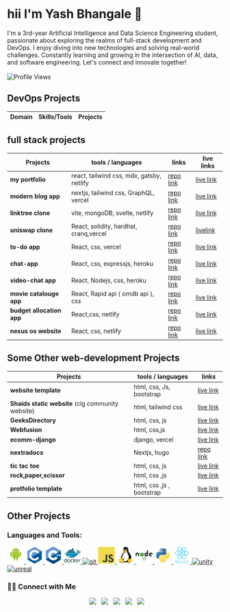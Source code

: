 # hii I'm Yash Bhangale <span class="wave">👋</span>
I'm a 3rd-year Artificial Intelligence and Data Science Engineering student, passionate about exploring the realms of full-stack development and DevOps. I enjoy diving into new technologies and solving real-world challenges. Constantly learning and growing in the intersection of AI, data, and software engineering. Let's connect and innovate together!
<br>
<br>
![Profile Views](https://komarev.com/ghpvc/?username=yashbhangale)

## DevOps Projects
| Domain                       | Skills/Tools                                   | Projects                                                             
|------------------------------|------------------------------------------------|---------------------------------------------------------------------





## full stack projects

| Projects                  | tools / languages                         | links                                                               | live links                                                | 
| ------------------------- | ----------------------------------------- | ------------------------------------------------------------------  | --------------------------------------------------------- |
| **my portfolio**          | react, tailwind css, mdx, gatsby, netlify | [repo link](https://github.com/yashbhangale/yashbhangale.github.io) |[live link](yashbhangale.github.io)                        |
| **modern blog app**       | nextjs, tailwind css, GraphQL, vercel     | [repo link](https://github.com/yashbhangale/modernblog_app)         |[live link](https://modernblog-app.vercel.app/)            |
| **linktree clone**        | vite, mongoDB, svelte, netlify            | [repo link](https://github.com/yashbhangale/my-linktree)            |[live link](https://yashbhangale.netlify.app/)             |
| **uniswap clone**         | React, solidity, hardhat, cranq,vercel    | [repo link](https://github.com/yashbhangale/Cryptway_swap)          |[livelink](https://github.com/yashbhangale/Cryptway_swap)  |
| **to-do app**             | React, css, vercel                        | [repo link](https://github.com/yashbhangale/react-todo-app)         |[live link](http://react-todo-app-seven-bay.vercel.app/)   |
| **chat-app**              | React, css, expressjs, heroku             | [repo link](https://github.com/yashbhangale/react-chat-app)         |[live link](https://yashuopreactchat-app.herokuapp.com/)   |
| **video-chat app**        | React, Nodejs, css, heroku                | [repo link](https://github.com/yashbhangale/basic_video_chat_app)   |[live link](https://simplevideocall.vercel.app/)           | 
| **movie catalouge app**   | React, Rapid api ( omdb api ), css        | [repo link](https://github.com/yashbhangale/simple_movie_catalogue) |[live link](https://simplevideocall.vercel.app/)           | 
| **budget allocation app** | React,css, netlify                        | [repo link](https://github.com/yashbhangale/Budget-allocation)      | [live link](https://budgetallocation.netlify.app/)        |  
| **nexus os website**      | React, css, netlify                       | [repo link](https://github.com/yashbhangale/nexusos)                | [live link](https://nexusos.org.in/)                      |

## Some Other web-development Projects

| Projects | tools / languages | links |
|----------|-------------------|------ |
| **website template** | html, css, Js, bootstrap | [live link](https://github.com/yashbhangale/cyber-guy-website-template) |
| **Shaids static website** (clg community website) | html, tailwind css | [live link](https://github.com/yashbhangale/shaids-static) |
| **GeeksDirectory** | html, css, js | [live link](https://yashbhangale.github.io/Geeksdirectory/) |
| **Webfusion** | html, css,js | [live link](https://github.com/yashbhangale/WebFusion) |
| **ecomm-django** | django, vercel | [live link](https://github.com/yashbhangale/ecomm-django) |
| **nextradocs** | Nextjs, hugo | [repo link](https://github.com/yashbhangale/nextradocs) |
| **tic tac toe** | html, css, js | [live link](https://yashbhangale.github.io/tic-tac-toe/) |
| **rock,paper,scissor** | html, css ,js | [live link](https://yashbhangale.github.io/Rock-paper_and_scissor/) |
| **protfolio template** | html, css ,js , bootstrap | [live link](https://yashbhangale.github.io/portfolio_templet/) |

## Other Projects




<h3 align="left">Languages and Tools:</h3>
<p align="left"> <a href="https://developer.android.com" target="_blank" rel="noreferrer"> <img src="https://raw.githubusercontent.com/devicons/devicon/master/icons/android/android-original-wordmark.svg" alt="android" width="40" height="40"/> </a>  <a href="https://www.cprogramming.com/" target="_blank" rel="noreferrer"> <img src="https://raw.githubusercontent.com/devicons/devicon/master/icons/c/c-original.svg" alt="c" width="40" height="40"/> </a> <a href="https://www.w3schools.com/cpp/" target="_blank" rel="noreferrer"> <img src="https://raw.githubusercontent.com/devicons/devicon/master/icons/cplusplus/cplusplus-original.svg" alt="cplusplus" width="40" height="40"/> </a>  <a href="https://www.docker.com/" target="_blank" rel="noreferrer"> <img src="https://raw.githubusercontent.com/devicons/devicon/master/icons/docker/docker-original-wordmark.svg" alt="docker" width="40" height="40"/> </a> <a href="https://git-scm.com/" target="_blank" rel="noreferrer"> <img src="https://www.vectorlogo.zone/logos/git-scm/git-scm-icon.svg" alt="git" width="40" height="40"/> </a>  <a href="https://developer.mozilla.org/en-US/docs/Web/JavaScript" target="_blank" rel="noreferrer"> <img src="https://raw.githubusercontent.com/devicons/devicon/master/icons/javascript/javascript-original.svg" alt="javascript" width="40" height="40"/> </a> <a href="https://www.linux.org/" target="_blank" rel="noreferrer"> <img src="https://raw.githubusercontent.com/devicons/devicon/master/icons/linux/linux-original.svg" alt="linux" width="40" height="40"/> </a> <a href="https://nodejs.org" target="_blank" rel="noreferrer"> <img src="https://raw.githubusercontent.com/devicons/devicon/master/icons/nodejs/nodejs-original-wordmark.svg" alt="nodejs" width="40" height="40"/> </a> <a href="https://www.python.org" target="_blank" rel="noreferrer"> <img src="https://raw.githubusercontent.com/devicons/devicon/master/icons/python/python-original.svg" alt="python" width="40" height="40"/> </a> <a href="https://reactjs.org/" target="_blank" rel="noreferrer"> <img src="https://raw.githubusercontent.com/devicons/devicon/master/icons/react/react-original-wordmark.svg" alt="react" width="40" height="40"/> </a> <a href="https://unity.com/" target="_blank" rel="noreferrer"> <img src="https://www.vectorlogo.zone/logos/unity3d/unity3d-icon.svg" alt="unity" width="40" height="40"/> </a> <a href="https://unrealengine.com/" target="_blank" rel="noreferrer"> <img src="https://raw.githubusercontent.com/kenangundogan/fontisto/036b7eca71aab1bef8e6a0518f7329f13ed62f6b/icons/svg/brand/unreal-engine.svg" alt="unreal" width="40" height="40"/> </a> </p>







<h3> 🤝🏻 Connect with Me </h3>
<p align="center">
&nbsp; <a href="https://www.instagram.com/theyashuop/" target="_blank" rel="noopener noreferrer"><img src="https://img.icons8.com/nolan/64/instagram-new.png" width="50" /></a>  
&nbsp; <a href="mailto:yashbhangale9@gmail.com" target="_blank" rel="noopener noreferrer"><img src="https://img.icons8.com/nolan/64/new-post.png"  width="50" /></a>
&nbsp; <a href="https://www.facebook.com//" target="_blank" rel="noopener noreferrer"><img src="https://img.icons8.com/nolan/64/x.png" width="50" /></a>
&nbsp; <a href="https://twitter.com/yashbhangale99/" target="_blank" rel="noopener noreferrer"><img src="https://img.icons8.com/nolan/64/twitter-squared.png" width="50" /></a>
  &nbsp; <a href="https://www.linkedin.com/in/yashbhangale/" target="_blank" rel="noopener noreferrer"><img src="https://img.icons8.com/nolan/64/linkedin.png" width="50" /></a>
